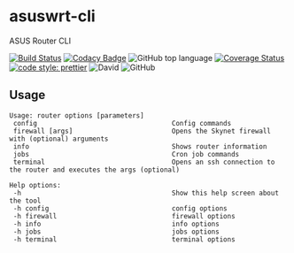 # asuswrt-cli

ASUS Router CLI

[![Build Status](https://travis-ci.com/jaspenlind/asuswrt-cli.svg)](https://travis-ci.com/jaspenlind/asuswrt-cli)
[![Codacy Badge](https://app.codacy.com/project/badge/Grade/93451c5afd954bd0a56d2417d2dbe301)](https://www.codacy.com/gh/jaspenlind/asuswrt-cli/dashboard?utm_source=github.com&utm_medium=referral&utm_content=jaspenlind/asuswrt-cli&utm_campaign=Badge_Grade)
![GitHub top language](https://img.shields.io/github/languages/top/jaspenlind/asuswrt-cli)
[![Coverage Status](https://coveralls.io/repos/jaspenlind/asuswrt-cli/badge.svg)](https://coveralls.io/r/jaspenlind/asuswrt-cli)
[![code style: prettier](https://img.shields.io/badge/code_style-prettier-ff69b4.svg?style=flat-square)](https://github.com/prettier/prettier)
![David](https://david-dm.org/jaspenlind/asuswrt-cli.svg)
![GitHub](https://img.shields.io/github/license/jaspenlind/asuswrt-cli)

## Usage

```Shell
Usage: router options [parameters]
 config                                  Config commands
 firewall [args]                         Opens the Skynet firewall with (optional) arguments
 info                                    Shows router information
 jobs                                    Cron job commands
 terminal                                Opens an ssh connection to the router and executes the args (optional)

Help options:
 -h                                      Show this help screen about the tool
 -h config                               config options
 -h firewall                             firewall options
 -h info                                 info options
 -h jobs                                 jobs options
 -h terminal                             terminal options
```
